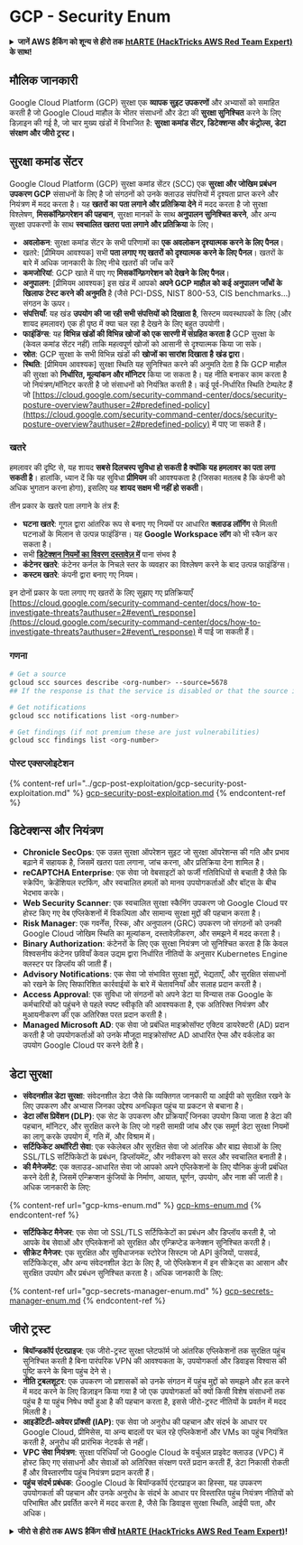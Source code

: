 # GCP - Security Enum

<details>

<summary><strong>जानें AWS हैकिंग को शून्य से हीरो तक</strong> <a href="https://training.hacktricks.xyz/courses/arte"><strong>htARTE (HackTricks AWS Red Team Expert)</strong></a> <strong>के साथ!</strong></summary>

HackTricks का समर्थन करने के अन्य तरीके:

* अगर आप अपनी **कंपनी का विज्ञापन HackTricks में देखना चाहते हैं** या **HackTricks को PDF में डाउनलोड करना चाहते हैं** तो [**सब्सक्रिप्शन प्लान्स देखें**](https://github.com/sponsors/carlospolop)!
* [**आधिकारिक PEASS और HackTricks स्वैग**](https://peass.creator-spring.com) प्राप्त करें
* हमारे विशेष [**NFTs**](https://opensea.io/collection/the-peass-family) संग्रह, **The PEASS Family** की खोज करें
* **शामिल हों** 💬 [**डिस्कॉर्ड समूह**](https://discord.gg/hRep4RUj7f) या [**टेलीग्राम समूह**](https://t.me/peass) या हमें **ट्विटर** 🐦 [**@hacktricks\_live**](https://twitter.com/hacktricks\_live)\*\* पर फॉलो\*\* करें।
* **हैकिंग ट्रिक्स साझा करें** द्वारा PRs सबमिट करके [**HackTricks**](https://github.com/carlospolop/hacktricks) और [**HackTricks Cloud**](https://github.com/carlospolop/hacktricks-cloud) github repos में।

</details>

## मौलिक जानकारी

Google Cloud Platform (GCP) सुरक्षा एक **व्यापक सुइट उपकरणों** और अभ्यासों को समाहित करती है जो Google Cloud माहौल के भीतर संसाधनों और डेटा की **सुरक्षा सुनिश्चित** करने के लिए डिज़ाइन की गई है, जो चार मुख्य खंडों में विभाजित है: **सुरक्षा कमांड सेंटर, डिटेक्शन्स और कंट्रोल्स, डेटा संरक्षण और जीरो ट्रस्ट।**

## **सुरक्षा कमांड सेंटर**

Google Cloud Platform (GCP) सुरक्षा कमांड सेंटर (SCC) एक **सुरक्षा और जोखिम प्रबंधन उपकरण GCP** संसाधनों के लिए है जो संगठनों को उनके क्लाउड संपत्तियों में दृश्यता प्राप्त करने और नियंत्रण में मदद करता है। यह **खतरों का पता लगाने और प्रतिक्रिया देने** में मदद करता है जो सुरक्षा विश्लेषण, **मिसकॉन्फ़िगरेशन की पहचान**, सुरक्षा मानकों के साथ **अनुपालन सुनिश्चित करने**, और अन्य सुरक्षा उपकरणों के साथ **स्वचालित खतरा पता लगाने और प्रतिक्रिया** के लिए।

* **अवलोकन**: सुरक्षा कमांड सेंटर के सभी परिणामों का **एक अवलोकन दृश्यात्मक करने के लिए पैनल**।
* खतरे: \[प्रीमियम आवश्यक] सभी **पता लगाए गए खतरों को दृश्यात्मक करने के लिए पैनल**। खतरों के बारे में अधिक जानकारी के लिए नीचे खतरों की जाँच करें
* **कमजोरियां**: GCP खाते में पाए गए **मिसकॉन्फ़िगरेशन को देखने के लिए पैनल**।
* **अनुपालन**: \[प्रीमियम आवश्यक] इस खंड में आपको **अपने GCP माहौल को कई अनुपालन जाँचों के खिलाफ टेस्ट करने की अनुमति** है (जैसे PCI-DSS, NIST 800-53, CIS benchmarks...) संगठन के ऊपर।
* **संपत्तियाँ**: यह खंड **उपयोग की जा रही सभी संपत्तियों को दिखाता है**, सिस्टम व्यवस्थापकों के लिए (और शायद हमलावर) एक ही पृष्ठ में क्या चल रहा है देखने के लिए बहुत उपयोगी।
* **फाइंडिंग्स**: यह **विभिन्न खंडों की विभिन्न खोजों को एक सारणी में संग्रहित करता है** GCP सुरक्षा के (केवल कमांड सेंटर नहीं) ताकि महत्वपूर्ण खोजों को आसानी से दृश्यात्मक किया जा सके।
* **स्रोत**: GCP सुरक्षा के सभी विभिन्न खंडों की **खोजों का सारांश दिखाता है** **खंड द्वारा**।
* **स्थिति**: \[प्रीमियम आवश्यक] सुरक्षा स्थिति यह सुनिश्चित करने की अनुमति देता है कि GCP माहौल की सुरक्षा को **निर्धारित, मूल्यांकन और मॉनिटर** किया जा सकता है। यह नीति बनाकर काम करता है जो नियंत्रण/मॉनिटर करती है जो संसाधनों को नियंत्रित करती है। कई पूर्व-निर्धारित स्थिति टेम्पलेट हैं जो [https://cloud.google.com/security-command-center/docs/security-posture-overview?authuser=2#predefined-policy](https://cloud.google.com/security-command-center/docs/security-posture-overview?authuser=2#predefined-policy) में पाए जा सकते हैं।

### **खतरे**

हमलावर की दृष्टि से, यह शायद **सबसे दिलचस्प सुविधा हो सकती है क्योंकि यह हमलावर का पता लगा सकती है**। हालांकि, ध्यान दें कि यह सुविधा **प्रीमियम** की आवश्यकता है (जिसका मतलब है कि कंपनी को अधिक भुगतान करना होगा), इसलिए यह **शायद सक्षम भी नहीं हो सकती**।

तीन प्रकार के खतरे पता लगाने के तंत्र हैं:

* **घटना खतरे**: गूगल द्वारा आंतरिक रूप से बनाए गए नियमों पर आधारित **क्लाउड लॉगिंग** से मिलती घटनाओं के मिलान से उत्पन्न फाइंडिंग्स। यह **Google Workspace लॉग** को भी स्कैन कर सकता है।
* सभी [**डिटेक्शन नियमों का विवरण दस्तावेज़ में**](https://cloud.google.com/security-command-center/docs/concepts-event-threat-detection-overview?authuser=2#how\_works) पाना संभव है
* **कंटेनर खतरे**: कंटेनर कर्नल के निचले स्तर के व्यवहार का विश्लेषण करने के बाद उत्पन्न फाइंडिंग्स।
* **कस्टम खतरे**: कंपनी द्वारा बनाए गए नियम।

इन दोनों प्रकार के पता लगाए गए खतरों के लिए सुझाए गए प्रतिक्रियाएँ [https://cloud.google.com/security-command-center/docs/how-to-investigate-threats?authuser=2#event\_response](https://cloud.google.com/security-command-center/docs/how-to-investigate-threats?authuser=2#event\_response) में पाई जा सकती हैं।

### गणना

```bash
# Get a source
gcloud scc sources describe <org-number> --source=5678
## If the response is that the service is disabled or that the source is not found, then, it isn't enabled

# Get notifications
gcloud scc notifications list <org-number>

# Get findings (if not premium these are just vulnerabilities)
gcloud scc findings list <org-number>
```

### पोस्ट एक्सप्लोइटेशन

{% content-ref url="../gcp-post-exploitation/gcp-security-post-exploitation.md" %}
[gcp-security-post-exploitation.md](../gcp-post-exploitation/gcp-security-post-exploitation.md)
{% endcontent-ref %}

## डिटेक्शन्स और नियंत्रण

* **Chronicle SecOps**: एक उन्नत सुरक्षा ऑपरेशन सुइट जो सुरक्षा ऑपरेशन्स की गति और प्रभाव बढ़ाने में सहायक है, जिसमें खतरा पता लगाना, जांच करना, और प्रतिक्रिया देना शामिल है।
* **reCAPTCHA Enterprise**: एक सेवा जो वेबसाइटों को फर्जी गतिविधियों से बचाती है जैसे कि स्क्रेपिंग, क्रेडेंशियल स्टफिंग, और स्वचालित हमलों को मानव उपयोगकर्ताओं और बॉट्स के बीच भेदभाव करके।
* **Web Security Scanner**: एक स्वचालित सुरक्षा स्कैनिंग उपकरण जो Google Cloud पर होस्ट किए गए वेब एप्लिकेशनों में विकल्पिता और सामान्य सुरक्षा मुद्दों की पहचान करता है।
* **Risk Manager**: एक गवर्नेंस, रिस्क, और अनुपालन (GRC) उपकरण जो संगठनों को उनकी Google Cloud जोखिम स्थिति का मूल्यांकन, दस्तावेज़ीकरण, और समझने में मदद करता है।
* **Binary Authorization**: कंटेनरों के लिए एक सुरक्षा नियंत्रण जो सुनिश्चित करता है कि केवल विश्वसनीय कंटेनर छवियाँ केवल उद्यम द्वारा निर्धारित नीतियों के अनुसार Kubernetes Engine क्लस्टर पर डिप्लॉय की जाती हैं।
* **Advisory Notifications**: एक सेवा जो संभावित सुरक्षा मुद्दों, भेद्यताएँ, और सुरक्षित संसाधनों को रखने के लिए सिफारिशित कार्रवाईयों के बारे में चेतावनियाँ और सलाह प्रदान करती है।
* **Access Approval**: एक सुविधा जो संगठनों को अपने डेटा या विन्यास तक Google के कर्मचारियों को पहुंचने से पहले स्पष्ट स्वीकृति की आवश्यकता है, एक अतिरिक्त नियंत्रण और मुआयनीकरण की एक अतिरिक्त परत प्रदान करती है।
* **Managed Microsoft AD**: एक सेवा जो प्रबंधित माइक्रोसॉफ्ट एक्टिव डायरेक्टरी (AD) प्रदान करती है जो उपयोगकर्ताओं को उनके मौजूदा माइक्रोसॉफ्ट AD आधारित ऐप्स और वर्कलोड का उपयोग Google Cloud पर करने देती है।

## डेटा सुरक्षा

* **संवेदनशील डेटा सुरक्षा**: संवेदनशील डेटा जैसे कि व्यक्तिगत जानकारी या आईपी को सुरक्षित रखने के लिए उपकरण और अभ्यास जिनका उद्देश्य अनधिकृत पहुंच या प्रकटन से बचाना है।
* **डेटा लॉस प्रिवेंशन (DLP)**: एक सेट के उपकरण और प्रक्रियाएँ जिनका उपयोग किया जाता है डेटा की पहचान, मॉनिटर, और सुरक्षित करने के लिए जो गहरी सामग्री जांच और एक समूर्ण डेटा सुरक्षा नियमों का लागू करके उपयोग में, गति में, और विश्राम में।
* **सर्टिफिकेट अथॉरिटी सेवा**: एक स्केलेबल और सुरक्षित सेवा जो आंतरिक और बाह्य सेवाओं के लिए SSL/TLS सर्टिफिकेटों के प्रबंधन, डिप्लॉयमेंट, और नवीकरण को सरल और स्वचालित बनाती है।
* **की मैनेजमेंट**: एक क्लाउड-आधारित सेवा जो आपको अपने एप्लिकेशनों के लिए यौनिक कुंजी प्रबंधित करने देती है, जिसमें एन्क्रिप्शन कुंजियों के निर्माण, आयात, घूर्णन, उपयोग, और नाश की जाती है। अधिक जानकारी के लिए:

{% content-ref url="gcp-kms-enum.md" %}
[gcp-kms-enum.md](gcp-kms-enum.md)
{% endcontent-ref %}

* **सर्टिफिकेट मैनेजर**: एक सेवा जो SSL/TLS सर्टिफिकेटों का प्रबंधन और डिप्लॉय करती है, जो आपके वेब सेवाओं और एप्लिकेशनों को सुरक्षित और एन्क्रिप्टेड कनेक्शन सुनिश्चित करती है।
* **सीक्रेट मैनेजर**: एक सुरक्षित और सुविधाजनक स्टोरेज सिस्टम जो API कुंजियों, पासवर्ड, सर्टिफिकेट्स, और अन्य संवेदनशील डेटा के लिए है, जो ऐप्लिकेशन में इन सीक्रेट्स का आसान और सुरक्षित उपयोग और प्रबंधन सुनिश्चित करता है। अधिक जानकारी के लिए:

{% content-ref url="gcp-secrets-manager-enum.md" %}
[gcp-secrets-manager-enum.md](gcp-secrets-manager-enum.md)
{% endcontent-ref %}

## जीरो ट्रस्ट

* **बियॉन्डकॉर्प एंटरप्राइज**: एक जीरो-ट्रस्ट सुरक्षा प्लेटफॉर्म जो आंतरिक एप्लिकेशनों तक सुरक्षित पहुंच सुनिश्चित करती है बिना पारंपरिक VPN की आवश्यकता के, उपयोगकर्ता और डिवाइस विश्वास की पुष्टि करने के बिना पहुंच देने से।
* **नीति ट्रबलशूटर**: एक उपकरण जो प्रशासकों को उनके संगठन में पहुंच मुद्दों को समझने और हल करने में मदद करने के लिए डिज़ाइन किया गया है जो एक उपयोगकर्ता को क्यों किसी विशेष संसाधनों तक पहुंच है या पहुंच निषेध क्यों हुआ है की पहचान करता है, इससे जीरो-ट्रस्ट नीतियों के प्रवर्तन में मदद मिलती है।
* **आइडेंटिटी-अवेयर प्रॉक्सी (IAP)**: एक सेवा जो अनुरोध की पहचान और संदर्भ के आधार पर Google Cloud, प्रीमिसेस, या अन्य बादलों पर चल रहे एप्लिकेशनों और VMs का पहुंच नियंत्रित करती है, अनुरोध की प्रारंभिक नेटवर्क से नहीं।
* **VPC सेवा नियंत्रण**: सुरक्षा परिधियाँ जो Google Cloud के वर्चुअल प्राइवेट क्लाउड (VPC) में होस्ट किए गए संसाधनों और सेवाओं को अतिरिक्त संरक्षण परतें प्रदान करती हैं, डेटा निकासी रोकती हैं और विस्तारणीय पहुंच नियंत्रण प्रदान करती हैं।
* **पहुंच संदर्भ प्रबंधक**: Google Cloud के बियॉन्डकॉर्प एंटरप्राइज का हिस्सा, यह उपकरण उपयोगकर्ता की पहचान और उनके अनुरोध के संदर्भ के आधार पर विस्तारित पहुंच नियंत्रण नीतियों को परिभाषित और प्रवर्तित करने में मदद करता है, जैसे कि डिवाइस सुरक्षा स्थिति, आईपी पता, और अधिक।

<details>

<summary><strong>जीरो से हीरो तक AWS हैकिंग सीखें</strong> <a href="https://training.hacktricks.xyz/courses/arte"><strong>htARTE (HackTricks AWS Red Team Expert)</strong></a><strong>!</strong></summary>

HackTricks का समर्थन करने के अन्य तरीके:

* अगर आप अपनी कंपनी का विज्ञापन HackTricks में देखना चाहते हैं या HackTricks को PDF में डाउनलोड करना चाहते हैं तो [**सब्सक्रिप्शन प्लान्स**](https://github.com/sponsors/carlospolop) देखें!
* \[**आधिकारिक PEASS & HackTricks स्वैग**]\(https://

</details>

